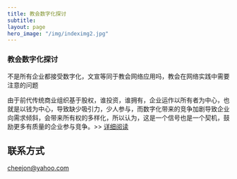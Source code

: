 ```yaml
---
title: 教会数字化探讨
subtitle: 
layout: page
hero_image: "/img/indeximg2.jpg"
---
```


### 教会数字化探讨

不是所有企业都接受数字化，文宣等同于教会网络应用吗，教会在网络实践中需要注意的问题

由于前代传统商业组织基于股权，谁投资，谁拥有，企业运作以所有者为中心，也就是以钱为中心，导致缺少吸引力，少人参与，而数字化带来的竞争加剧导致企业向需求倾斜，会带来所有权的多样化，所以认为，这是一个信号也是一个契机，鼓励更多有质量的企业参与竞争。>>  [详细阅读](/art/digital01/)


## 联系方式

cheejon@yahoo.com
